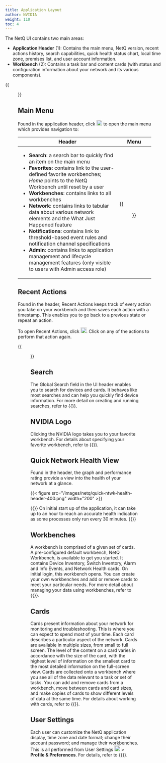 ```yaml
---
title: Application Layout
author: NVIDIA
weight: 110
toc: 4
---
```

The NetQ UI contains two main areas:

- **Application Header** (1): Contains the main menu, NetQ version, recent actions history, search capabilities, quick health status chart, local time zone, premises list, and user account information.
- **Workbench** (2): Contains a task bar and content cards (with status and configuration information about your network and its various components).

{{<figure src="/images/netq/app-layout-cumulus-wb-areas-highlighted-400.png">}}

## Main Menu

Found in the application header, click <img src="https://icons.cumulusnetworks.com/01-Interface-Essential/03-Menu/navigation-menu.svg" height="18" width="18"/> to open the main menu which provides navigation to:

| Header | Menu |
| ------ | ---- |
| <ul><li><strong>Search</strong>: a search bar to quickly find an item on the main menu</li><li><strong>Favorites</strong>: contains link to the user-defined favorite workbenches; <em>Home</em> points to the NetQ Workbench until reset by a user</li><li><strong>Workbenches</strong>: contains links to all workbenches</li><li><strong>Network</strong>: contains links to tabular data about various network elements and the What Just Happened feature</li><li><strong>Notifications</strong>: contains link to threshold-based event rules and notification channel specifications</li><li><strong>Admin</strong>: contains links to application management and lifecycle management features (only visible to users with Admin access role)</li></ul> | {{<figure src="/images/netq/main-menu-admin-400.png" width="300">}} |

## Recent Actions

Found in the header, Recent Actions keeps track of every action you take on your workbench and then saves each action with a timestamp. This enables you to go back to a previous state or repeat an action.

To open Recent Actions, click <img src="https://icons.cumulusnetworks.com/05-Internet-Networks-Servers/01-Worldwide-Web/network-clock.svg" height="18" width="18"/>. Click on any of the actions to perform that action again.

{{<figure src="/images/netq/recent-actions-400.png" width="250" >}}

## Search

The Global Search field in the UI header enables you to search for devices and cards. It behaves like most searches and can help you quickly find device information. For more detail on creating and running searches, refer to {{<link title="Create and Run Searches">}}.

## NVIDIA Logo

Clicking the NVIDIA logo takes you to your favorite workbench. For details about specifying your favorite workbench, refer to {{<link title="Set User Preferences">}}.

## Quick Network Health View

Found in the header, the graph and performance rating provide a view into the health of your network at a glance.

{{< figure src="/images/netq/quick-ntwk-health-header-400.png" width="200" >}}

{{<notice note>}}
On initial start up of the application, it can take up to an hour to reach an accurate health indication as some processes only run every 30 minutes.
{{</notice>}}

## Workbenches

A workbench is comprised of a given set of cards. A pre-configured default workbench, NetQ Workbench, is available to get you started. It contains Device Inventory, Switch Inventory, Alarm and Info Events, and Network Health cards. On initial login, this workbench opens. You can create your own workbenches and add or remove cards to meet your particular needs. For more detail about managing your data using workbenches, refer to {{<link title="Focus Your Monitoring Using Workbenches">}}.

## Cards

Cards present information about your network for monitoring and troubleshooting. This is where you can expect to spend most of your time. Each card describes a particular aspect of the network. Cards are available in multiple sizes, from small to full screen. The level of the content on a card varies in accordance with the size of the card, with the highest level of information on the smallest card to the most detailed information on the full-screen view. Cards are collected onto a workbench where you see all of the data relevant to a task or set of tasks. You can add and remove cards from a workbench, move between cards and card sizes, and make copies of cards to show different levels of data at the same time. For details about working with cards, refer to {{<link url="Access-Data-with-Cards">}}.

## User Settings

Each user can customize the NetQ application display, time zone and date format; change their account password; and manage their workbenches. This is all performed from User Settings <img src="https://icons.cumulusnetworks.com/17-Users/19-Natural-Close%20Up-Single%20User-Man/single-man-circle.svg" height="18" width="18"/> > **Profile & Preferences**. For details, refer to {{<link title="Set User Preferences">}}.
